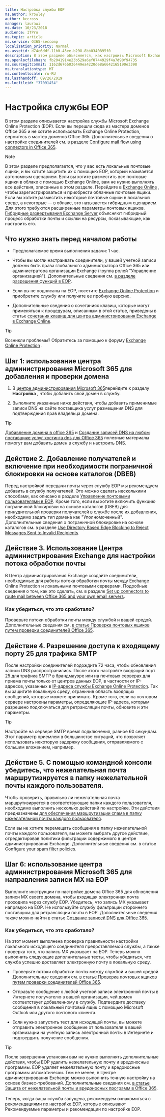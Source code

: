 ```yaml
---
title: Настройка службы EOP
ms.author: krowley
author: kccross
manager: laurawi
ms.date: 10/23/2018
audience: ITPro
ms.topic: article
ms.service: O365-seccomp
localization_priority: Normal
ms.assetid: d74c6ddf-11b0-43ee-b298-8bb0340895f0
description: В этом разделе объясняется, как настроить Microsoft Exchange Online Protection (EOP). Если вы приступите отсюда в мастере доменов Office 365, вернитесь к мастеру доменов Office 365, если вы не хотите использовать Exchange Online Protection. Если вы ищете дополнительные сведения о настройке соединителей, обратитесь к разделу Настройка обработки почты с помощью соединителей в Office 365.
ms.openlocfilehash: fb2041914e23b529a6ef0744929f4a7d90f94735
ms.sourcegitcommit: 1162d676b036449ea4220de8a6642165190e3398
ms.translationtype: MT
ms.contentlocale: ru-RU
ms.lasthandoff: 09/20/2019
ms.locfileid: "37091454"
---
```

# <a name="set-up-your-eop-service"></a>Настройка службы EOP

В этом разделе описывается настройка службы Microsoft Exchange Online Protection (EOP). Если вы перешли сюда из мастера доменов Office 365 и не хотите использовать Exchange Online Protection, вернитесь в мастер доменов Office 365. Дополнительные сведения о настройке соединителей см. в разделе [Configure mail flow using connectors in Office 365](https://docs.microsoft.com/exchange/mail-flow-best-practices/use-connectors-to-configure-mail-flow/use-connectors-to-configure-mail-flow).
  
> [!NOTE]
> В этом разделе предполагается, что у вас есть локальные почтовые ящики, и вы хотите защитить их с помощью EOP, который называется автономным сценарием. Если вы хотите разместить все почтовые ящики в облаке с помощью Exchange Online, вам не нужно выполнять все действия, описанные в этом разделе. Перейдите в [Exchange Online](https://go.microsoft.com/fwlink/p/?LinkId=286312) , чтобы зарегистрироваться и приобрести облачные почтовые ящики. Если вы хотите разместить некоторые почтовые ящики в локальной среде, а некоторые — в облаке, это называется гибридным сценарием. Для этого требуются расширенные параметры почтовых ящиков. [Гибридные развертывания Exchange Server](https://docs.microsoft.com/exchange/exchange-hybrid) объясняют гибридный процесс обработки почты и ссылки на ресурсы, показывающие, как настроить его.
  
## <a name="what-do-you-need-to-know-before-you-begin"></a>Что нужно знать перед началом работы

- Предполагаемое время выполнения задачи: 1 час.

- Чтобы вы могли настраивать соединители, у вашей учетной записи должны быть права глобального администратора Office 365 или администратора организации Exchange (группа ролей "Управление организацией"). Дополнительные сведения см. [в разделе разрешения функций в EOP](feature-permissions-in-eop.md).

- Если вы не подписаны на EOP, посетите [Exchange Online Protection](https://go.microsoft.com/fwlink/p/?LinkId=282660) и приобретите службу или получите ее пробную версию.

- Дополнительные сведения о сочетаниях клавиш, которые могут применяться к процедурам, описанным в этой статье, приведены в статье [сочетания клавиш для центра администрирования Exchange в Exchange Online](https://docs.microsoft.com/Exchange/accessibility/keyboard-shortcuts-in-admin-center).

> [!TIP]
> Возникли проблемы? Обратитесь за помощью к форуму [Exchange Online Protection](https://go.microsoft.com/fwlink/p/?linkId=285351) .

## <a name="step-1-use-the-microsoft-365-admin-center-to-add-and-verify-your-domain"></a>Шаг 1: использование центра администрирования Microsoft 365 для добавления и проверки домена

1. В [центре администрирования Microsoft 365](https://go.microsoft.com/fwlink/p/?LinkId=521888)перейдите к разделу **Настройка** , чтобы добавить свой домен в службу.

2. Выполните указанные ниже действия, чтобы добавить применимые записи DNS на сайте поставщика услуг размещения DNS для подтверждения прав владельца домена.

> [!TIP]
> [Добавление домена в office 365](https://docs.microsoft.com/office365/admin/setup/add-domain) и [Создание записей DNS на любом поставщике услуг хостинга dns для Office 365](https://docs.microsoft.com/office365/admin/get-help-with-domains/create-dns-records-at-any-dns-hosting-provider) полезные материалы помогут вам добавить домен в службу и настроить DNS.
  
## <a name="step-2-add-recipients-and-optionally-enable-dbeb"></a>Действие 2. Добавление получателей и включение при необходимости пограничной блокировки на основе каталогов (DBEB)

Перед настройкой передачи почты через службу EOP мы рекомендуем добавить в службу получателей. Это можно сделать несколькими способами, как описано в разделе [Управление почтовыми пользователями в EOP](manage-mail-users-in-eop.md). Кроме того, если вы хотите включить функцию пограничной блокировки на основе каталогов (DBEB) для принудительной проверки получателей в службе после их добавления, необходимо задать тип домена как "Уполномоченный". Дополнительные сведения о пограничной блокировке на основе каталогов см. в разделе [Use Directory Based Edge Blocking to Reject Messages Sent to Invalid Recipients](https://docs.microsoft.com/en-us/exchange/mail-flow-best-practices/use-directory-based-edge-blocking).
  
## <a name="step-3-use-the-eac-to-set-up-mail-flow"></a>Действие 3. Использование Центра администрирования Exchange для настройки потока обработки почты

В Центр администрирования Exchange создайте соединители, необходимые для работы потока обработки почты между Exchange Online Protection и локальными почтовыми серверами. Подробные сведения о том, как это сделать, см. в разделе [Set up connectors to route mail between Office 365 and your own email servers](https://docs.microsoft.com/exchange/mail-flow-best-practices/use-connectors-to-configure-mail-flow/set-up-connectors-to-route-mail).
  
### <a name="how-do-you-know-this-task-worked"></a>Как убедиться, что это сработало?

Проверьте потоки обработки почты между службой и вашей средой. Дополнительные сведения см. [в статье Проверка почтовых ящиков путем проверки соединителей Office 365](https://docs.microsoft.com/exchange/mail-flow-best-practices/test-mail-flow).
  
## <a name="step-4-allow-inbound-port-25-smtp-access"></a>Действие 4. Разрешение доступа к входящему порту 25 для трафика SMTP

После настройки соединителей подождите 72 часа, чтобы обновления записи DNS распространились. После этого настройте входящий порт 25 для трафика SMTP в брандмауэре или на почтовых серверах для приема почты только от центров данных EOP, в частности от IP-адресов, указанных в [IP-адреса службы Exchange Online Protection](https://docs.microsoft.com/en-us/office365/enterprise/urls-and-ip-address-ranges
). Так вы защитите локальную среду, ограничив область входящих сообщений, которые можете принимать. Кроме того, если на почтовом сервере настроены параметры, определяющие IP-адреса, которым разрешено подключаться для ретрансляции почты, обновите и эти параметры.
  
> [!TIP]
> Настройте на сервере SMTP время подключения, равное 60 секундам. Этот параметр приемлем в большинстве ситуаций, что позволяет использовать некоторую задержку сообщения, отправляемого с большим вложением, например.
  
## <a name="step-5-use-the-shell-to-ensure-that-spam-is-routed-to-each-users-junk-email-folder"></a>Действие 5. С помощью командной консоли убедитесь, что нежелательная почта маршрутизируется в папку нежелательной почты каждого пользователя.

Чтобы проверить, правильно ли нежелательная почта маршрутизируется в соответствующие папки каждого пользователя, необходимо выполнить несколько действий по настройке. Эти действия предназначены [для обеспечения маршрутизации спама в папку нежелательной почты каждого пользователя](ensure-that-spam-is-routed-to-each-user-s-junk-email-folder.md).
  
Если вы не хотите перемещать сообщения в папку нежелательной почты каждого пользователя, вы можете выбрать другое действие, отредактировав политики фильтрации содержимого в центре администрирования Exchange. Дополнительные сведения см. в статье [Configure your spam filter policies](configure-your-spam-filter-policies.md).
  
## <a name="step-6-use-the-microsoft-365-admin-center-to-point-your-mx-record-to-eop"></a>Шаг 6: использование центра администрирования Microsoft 365 для направления записи MX на EOP

Выполните инструкции по настройке домена Office 365 для обновления записи MX своего домена, чтобы входящая электронная почта проходила через службу EOP. Убедитесь, что запись MX указывает напрямую на EOP. Не используйте службу фильтрации стороннего поставщика для ретрансляции почты в EOP. Дополнительные сведения также можно найти в статье [Создание записей DNS для Office 365](https://docs.microsoft.com/office365/admin/get-help-with-domains/create-dns-records-at-any-dns-hosting-provider).
  
### <a name="how-do-you-know-this-task-worked"></a>Как убедиться, что это сработало?

На этот момент выполнена проверка правильности настройки локального исходящего соединителя предоставляемой службы, а также проверка того, что запись MX указывает на EOP. Теперь можно выполнить следующие дополнительные тесты, чтобы убедиться, что служба успешно доставляет электронную почту в локальную среду.
  
- Проверьте потоки обработки почты между службой и вашей средой. Дополнительные сведения см. [в статье Проверка почтовых ящиков путем проверки соединителей Office 365](https://docs.microsoft.com/exchange/mail-flow-best-practices/test-mail-flow).

- Отправьте сообщение с любой учетной записи электронной почты в Интернете получателю в вашей организации, чей домен соответствует добавленному в службу. Подтвердите доставку сообщения в локальный почтовый ящик с помощью Microsoft Outlook или другого почтового клиента.

- Если нужно запустить тест для исходящей почты, вы можете отправить электронное сообщение от пользователя в вашей организации на учетную запись электронной почты в Интернете и подтвердить получение сообщения.

> [!TIP]
> После завершения установки вам не нужно выполнять дополнительные действия, чтобы EOP удалить нежелательную почту и вредоносные программы. EOP удаляет нежелательную почту и вредоносные программы автоматически. Тем не менее, в Центре администрирования Exchange можно выполнить точную настройку на основе бизнес-требований. Дополнительные сведения см. [в статье Защита от нежелательной почты и вредоносных программ в Office 365](anti-spam-and-anti-malware-protection.md). <br/><br/> Теперь, когда ваша служба запущена, рекомендуем ознакомиться с рекомендациями [по настройке EOP](best-practices-for-configuring-eop.md), которые описывают Рекомендуемые параметры и рекомендации по настройке EOP.
